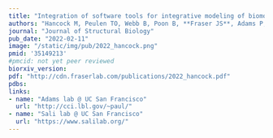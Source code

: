 ```yaml
---
title: "Integration of software tools for integrative modeling of biomolecular systems."
authors: "Hancock M, Peulen TO, Webb B, Poon B, **Fraser JS**, Adams P, Sali A."
journal: "Journal of Structural Biology"
pub_date: "2022-02-11"
image: "/static/img/pub/2022_hancock.png"
pmid: '35149213'
#pmcid: not yet peer reviewed
biorxiv_version:
pdf: "http://cdn.fraserlab.com/publications/2022_hancock.pdf"
pdbs:
links:
- name: "Adams lab @ UC San Francisco"
  url: "http://cci.lbl.gov/~paul/"
- name: "Sali lab @ UC San Francisco"
  url: "https://www.salilab.org/"
---
```


